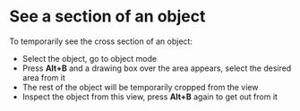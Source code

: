 # See a section of an object
To temporarily see the cross section of an object:
- Select the object, go to object mode
- Press **Alt+B** and a drawing box over the area appears, select the desired area from it
- The rest of the object will be temporarily cropped from the view
- Inspect the object from this view, press **Alt+B** again to get out from it

